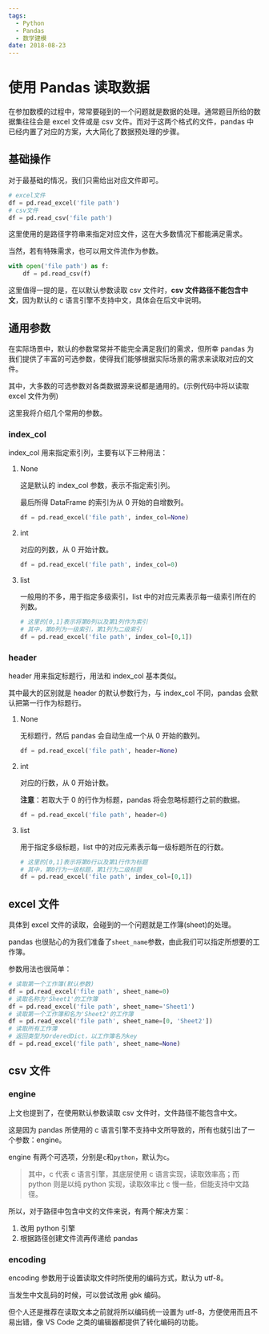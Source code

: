 ```yaml
---
tags:
  - Python
  - Pandas
  - 数学建模
date: 2018-08-23
---
```


# 使用 Pandas 读取数据

在参加数模的过程中，常常要碰到的一个问题就是数据的处理。通常题目所给的数据集往往会是 excel 文件或是 csv 文件。而对于这两个格式的文件，pandas 中已经内置了对应的方案，大大简化了数据预处理的步骤。

## 基础操作

对于最基础的情况，我们只需给出对应文件即可。

```python
# excel文件
df = pd.read_excel('file path')
# csv文件
df = pd.read_csv('file path')
```

这里使用的是路径字符串来指定对应文件，这在大多数情况下都能满足需求。

当然，若有特殊需求，也可以用文件流作为参数。

```python
with open('file path') as f:
    df = pd.read_csv(f)
```

这里值得一提的是，在以默认参数读取 csv 文件时，**csv 文件路径不能包含中文**，因为默认的 c 语言引擎不支持中文，具体会在后文中说明。

## 通用参数

在实际场景中，默认的参数常常并不能完全满足我们的需求，但所幸 pandas 为我们提供了丰富的可选参数，使得我们能够根据实际场景的需求来读取对应的文件。

其中，大多数的可选参数对各类数据源来说都是通用的。(示例代码中将以读取 excel 文件为例)

这里我将介绍几个常用的参数。

### index_col

index_col 用来指定索引列，主要有以下三种用法：

1. None

   这是默认的 index_col 参数，表示不指定索引列。

   最后所得 DataFrame 的索引为从 0 开始的自增数列。

   ```python
   df = pd.read_excel('file path', index_col=None)
   ```

2. int

   对应的列数，从 0 开始计数。

   ```python
   df = pd.read_excel('file path', index_col=0)
   ```

3. list

   一般用的不多，用于指定多级索引，list 中的对应元素表示每一级索引所在的列数。

   ```python
   # 这里的[0,1]表示将第0列以及第1列作为索引
   # 其中，第0列为一级索引，第1列为二级索引
   df = pd.read_excel('file path', index_col=[0,1])
   ```

### header

header 用来指定标题行，用法和 index_col 基本类似。

其中最大的区别就是 header 的默认参数行为，与 index_col 不同，pandas 会默认把第一行作为标题行。

1. None

   无标题行，然后 pandas 会自动生成一个从 0 开始的数列。

   ```python
   df = pd.read_excel('file path', header=None)
   ```

2. int

   对应的行数，从 0 开始计数。

   **注意**：若取大于 0 的行作为标题，pandas 将会忽略标题行之前的数据。

   ```python
   df = pd.read_excel('file path', header=0)
   ```

3. list

   用于指定多级标题，list 中的对应元素表示每一级标题所在的行数。

   ```python
   # 这里的[0,1]表示将第0行以及第1行作为标题
   # 其中，第0行为一级标题，第1行为二级标题
   df = pd.read_excel('file path', index_col=[0,1])
   ```

## excel 文件

具体到 excel 文件的读取，会碰到的一个问题就是工作簿(sheet)的处理。

pandas 也很贴心的为我们准备了`sheet_name`参数，由此我们可以指定所想要的工作簿。

参数用法也很简单：

```python
# 读取第一个工作簿(默认参数)
df = pd.read_excel('file path', sheet_name=0)
# 读取名称为'Sheet1'的工作簿
df = pd.read_excel('file path', sheet_name='Sheet1')
# 读取第一个工作簿和名为'Sheet2'的工作簿
df = pd.read_excel('file path', sheet_name=[0, 'Sheet2'])
# 读取所有工作簿
# 返回类型为OrderedDict，以工作簿名为key
df = pd.read_excel('file path', sheet_name=None)
```

## csv 文件

### engine

上文也提到了，在使用默认参数读取 csv 文件时，文件路径不能包含中文。

这是因为 pandas 所使用的 c 语言引擎不支持中文所导致的，所有也就引出了一个参数：engine。

engine 有两个可选项，分别是`c`和`python`，默认为`c`。

> 其中，c 代表 c 语言引擎，其底层使用 c 语言实现，读取效率高；而 python 则是以纯 python 实现，读取效率比 c 慢一些，但能支持中文路径。

所以，对于路径中包含中文的文件来说，有两个解决方案：

1. 改用 python 引擎
2. 根据路径创建文件流再传递给 pandas

### encoding

encoding 参数用于设置读取文件时所使用的编码方式，默认为 utf-8。

当发生中文乱码的时候，可以尝试改用 gbk 编码。

但个人还是推荐在读取文本之前就将所以编码统一设置为 utf-8，方便使用而且不易出错，像 VS Code 之类的编辑器都提供了转化编码的功能。
